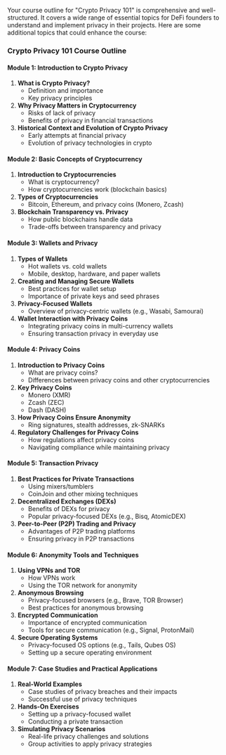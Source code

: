 Your course outline for "Crypto Privacy 101" is comprehensive and well-structured. It covers a wide range of essential topics for DeFi founders to understand and implement privacy in their projects. Here are some additional topics that could enhance the course:

### Crypto Privacy 101 Course Outline

#### Module 1: Introduction to Crypto Privacy

1. **What is Crypto Privacy?**
   - Definition and importance
   - Key privacy principles
2. **Why Privacy Matters in Cryptocurrency**
   - Risks of lack of privacy
   - Benefits of privacy in financial transactions
3. **Historical Context and Evolution of Crypto Privacy**
   - Early attempts at financial privacy
   - Evolution of privacy technologies in crypto

#### Module 2: Basic Concepts of Cryptocurrency

1. **Introduction to Cryptocurrencies**
   - What is cryptocurrency?
   - How cryptocurrencies work (blockchain basics)
2. **Types of Cryptocurrencies**
   - Bitcoin, Ethereum, and privacy coins (Monero, Zcash)
3. **Blockchain Transparency vs. Privacy**
   - How public blockchains handle data
   - Trade-offs between transparency and privacy

#### Module 3: Wallets and Privacy

1. **Types of Wallets**
   - Hot wallets vs. cold wallets
   - Mobile, desktop, hardware, and paper wallets
2. **Creating and Managing Secure Wallets**
   - Best practices for wallet setup
   - Importance of private keys and seed phrases
3. **Privacy-Focused Wallets**
   - Overview of privacy-centric wallets (e.g., Wasabi, Samourai)
4. **Wallet Interaction with Privacy Coins**
   - Integrating privacy coins in multi-currency wallets
   - Ensuring transaction privacy in everyday use

#### Module 4: Privacy Coins

1. **Introduction to Privacy Coins**
   - What are privacy coins?
   - Differences between privacy coins and other cryptocurrencies
2. **Key Privacy Coins**
   - Monero (XMR)
   - Zcash (ZEC)
   - Dash (DASH)
3. **How Privacy Coins Ensure Anonymity**
   - Ring signatures, stealth addresses, zk-SNARKs
4. **Regulatory Challenges for Privacy Coins**
   - How regulations affect privacy coins
   - Navigating compliance while maintaining privacy

#### Module 5: Transaction Privacy

1. **Best Practices for Private Transactions**
   - Using mixers/tumblers
   - CoinJoin and other mixing techniques
2. **Decentralized Exchanges (DEXs)**
   - Benefits of DEXs for privacy
   - Popular privacy-focused DEXs (e.g., Bisq, AtomicDEX)
3. **Peer-to-Peer (P2P) Trading and Privacy**
   - Advantages of P2P trading platforms
   - Ensuring privacy in P2P transactions

#### Module 6: Anonymity Tools and Techniques

1. **Using VPNs and TOR**
   - How VPNs work
   - Using the TOR network for anonymity
2. **Anonymous Browsing**
   - Privacy-focused browsers (e.g., Brave, TOR Browser)
   - Best practices for anonymous browsing
3. **Encrypted Communication**
   - Importance of encrypted communication
   - Tools for secure communication (e.g., Signal, ProtonMail)
4. **Secure Operating Systems**
   - Privacy-focused OS options (e.g., Tails, Qubes OS)
   - Setting up a secure operating environment

#### Module 7: Case Studies and Practical Applications

1. **Real-World Examples**
   - Case studies of privacy breaches and their impacts
   - Successful use of privacy techniques
2. **Hands-On Exercises**
   - Setting up a privacy-focused wallet
   - Conducting a private transaction
3. **Simulating Privacy Scenarios**
   - Real-life privacy challenges and solutions
   - Group activities to apply privacy strategies
